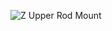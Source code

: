 ![Z Upper Rod  Mount](https://user-images.githubusercontent.com/37383368/138377764-17375651-5514-4bd7-b6d9-c2c15436ed5c.gif)
